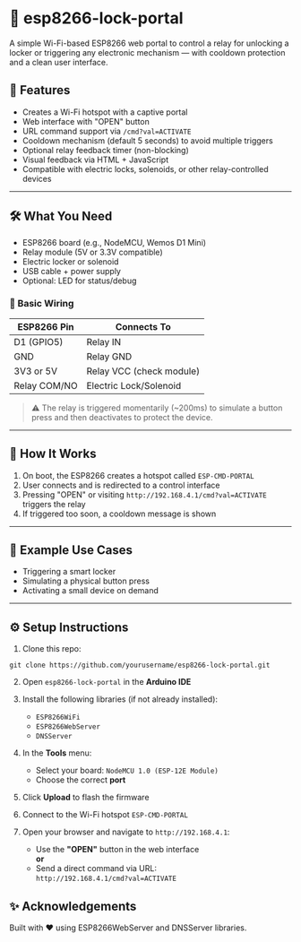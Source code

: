 # 🔐 esp8266-lock-portal

A simple Wi-Fi-based ESP8266 web portal to control a relay for unlocking a locker or triggering any electronic mechanism — with cooldown protection and a clean user interface.

## 🚀 Features

- Creates a Wi-Fi hotspot with a captive portal
- Web interface with "OPEN" button
- URL command support via `/cmd?val=ACTIVATE`
- Cooldown mechanism (default 5 seconds) to avoid multiple triggers
- Optional relay feedback timer (non-blocking)
- Visual feedback via HTML + JavaScript
- Compatible with electric locks, solenoids, or other relay-controlled devices

---

## 🛠️ What You Need

- ESP8266 board (e.g., NodeMCU, Wemos D1 Mini)
- Relay module (5V or 3.3V compatible)
- Electric locker or solenoid
- USB cable + power supply
- Optional: LED for status/debug

### 🔌 Basic Wiring

| ESP8266 Pin | Connects To         |
|-------------|---------------------|
| D1 (GPIO5)  | Relay IN            |
| GND         | Relay GND           |
| 3V3 or 5V   | Relay VCC (check module) |
| Relay COM/NO | Electric Lock/Solenoid |

> ⚠️ The relay is triggered momentarily (~200ms) to simulate a button press and then deactivates to protect the device.

---

## 📲 How It Works

1. On boot, the ESP8266 creates a hotspot called `ESP-CMD-PORTAL`
2. User connects and is redirected to a control interface
3. Pressing "OPEN" or visiting `http://192.168.4.1/cmd?val=ACTIVATE` triggers the relay
4. If triggered too soon, a cooldown message is shown

---

## 🧪 Example Use Cases

- Triggering a smart locker
- Simulating a physical button press
- Activating a small device on demand

---

## ⚙️ Setup Instructions

1. Clone this repo:

`git clone https://github.com/yourusername/esp8266-lock-portal.git`

2. Open `esp8266-lock-portal` in the **Arduino IDE**

3. Install the following libraries (if not already installed):
   - `ESP8266WiFi`
   - `ESP8266WebServer`
   - `DNSServer`

4. In the **Tools** menu:
   - Select your board: `NodeMCU 1.0 (ESP-12E Module)`
   - Choose the correct **port**

5. Click **Upload** to flash the firmware

6. Connect to the Wi-Fi hotspot `ESP-CMD-PORTAL`

7. Open your browser and navigate to `http://192.168.4.1`:
   - Use the **"OPEN"** button in the web interface  
   **or**
   - Send a direct command via URL:  
     `http://192.168.4.1/cmd?val=ACTIVATE`

## ✨ Acknowledgements
Built with ❤️ using ESP8266WebServer and DNSServer libraries.